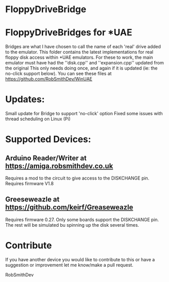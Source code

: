 # FloppyDriveBridge

# FloppyDriveBridges for *UAE
Bridges are what I have chosen to call the name of each 'real' drive added to the emulator.
This folder contains the latest implementations for real floppy disk access within *UAE emulators.
For these to work, the main emulator must have had the ''disk.cpp'' and ''expansion.cpp'' updated from the original
This only needs doing once, and again if it is updated (ie: the no-click support below). 
You can see these files at https://github.com/RobSmithDev/WinUAE

# Updates:
Small update for Bridge to support 'no-click' option 
Fixed some issues with thread scheduling on Linux (Pi)

# Supported Devices:
## Arduino Reader/Writer at https://amiga.robsmithdev.co.uk
Requires a mod to the circuit to give access to the DISKCHANGE pin.  Requires firmware V1.8

## Greeseweazle at https://github.com/keirf/Greaseweazle
Requires firmware 0.27.  Only some boards support the DISKCHANGE pin.  The rest will be simulated bu spinning up the disk several times.

# Contribute
If you have another device you would like to contribute to this or have a suggestion or improvement let me know/make a pull request.

RobSmithDev

